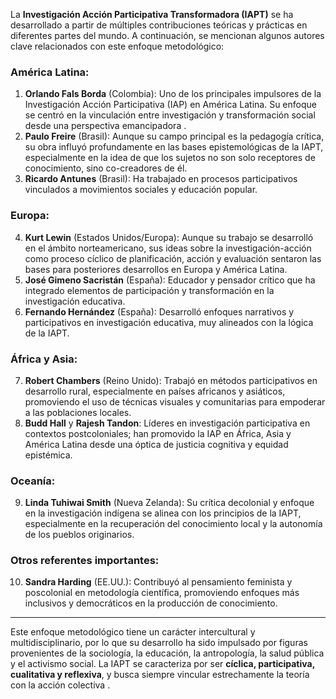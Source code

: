 La **Investigación Acción Participativa Transformadora (IAPT)** se ha desarrollado a partir de múltiples contribuciones teóricas y prácticas en diferentes partes del mundo. A continuación, se mencionan algunos autores clave relacionados con este enfoque metodológico:

### América Latina:
1. **Orlando Fals Borda** (Colombia): Uno de los principales impulsores de la Investigación Acción Participativa (IAP) en América Latina. Su enfoque se centró en la vinculación entre investigación y transformación social desde una perspectiva emancipadora .
2. **Paulo Freire** (Brasil): Aunque su campo principal es la pedagogía crítica, su obra influyó profundamente en las bases epistemológicas de la IAPT, especialmente en la idea de que los sujetos no son solo receptores de conocimiento, sino co-creadores de él.
3. **Ricardo Antunes** (Brasil): Ha trabajado en procesos participativos vinculados a movimientos sociales y educación popular.

### Europa:
4. **Kurt Lewin** (Estados Unidos/Europa): Aunque su trabajo se desarrolló en el ámbito norteamericano, sus ideas sobre la investigación-acción como proceso cíclico de planificación, acción y evaluación sentaron las bases para posteriores desarrollos en Europa y América Latina.
5. **José Gimeno Sacristán** (España): Educador y pensador crítico que ha integrado elementos de participación y transformación en la investigación educativa.
6. **Fernando Hernández** (España): Desarrolló enfoques narrativos y participativos en investigación educativa, muy alineados con la lógica de la IAPT.

### África y Asia:
7. **Robert Chambers** (Reino Unido): Trabajó en métodos participativos en desarrollo rural, especialmente en países africanos y asiáticos, promoviendo el uso de técnicas visuales y comunitarias para empoderar a las poblaciones locales.
8. **Budd Hall** y **Rajesh Tandon**: Líderes en investigación participativa en contextos postcoloniales; han promovido la IAP en África, Asia y América Latina desde una óptica de justicia cognitiva y equidad epistémica.

### Oceanía:
9. **Linda Tuhiwai Smith** (Nueva Zelanda): Su crítica decolonial y enfoque en la investigación indígena se alinea con los principios de la IAPT, especialmente en la recuperación del conocimiento local y la autonomía de los pueblos originarios.

### Otros referentes importantes:
10. **Sandra Harding** (EE.UU.): Contribuyó al pensamiento feminista y poscolonial en metodología científica, promoviendo enfoques más inclusivos y democráticos en la producción de conocimiento.

---

Este enfoque metodológico tiene un carácter intercultural y multidisciplinario, por lo que su desarrollo ha sido impulsado por figuras provenientes de la sociología, la educación, la antropología, la salud pública y el activismo social. La IAPT se caracteriza por ser **cíclica, participativa, cualitativa y reflexiva**, y busca siempre vincular estrechamente la teoría con la acción colectiva .